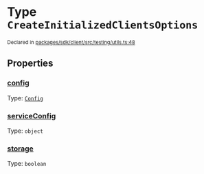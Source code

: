 # Type `CreateInitializedClientsOptions`
<sub>Declared in [packages/sdk/client/src/testing/utils.ts:48](https://github.com/dxos/dxos/blob/4cb70f94e/packages/sdk/client/src/testing/utils.ts#L48)</sub>




## Properties
### [config](https://github.com/dxos/dxos/blob/4cb70f94e/packages/sdk/client/src/testing/utils.ts#L49)
Type: <code>[Config](/api/@dxos/client/classes/Config)</code>




### [serviceConfig](https://github.com/dxos/dxos/blob/4cb70f94e/packages/sdk/client/src/testing/utils.ts#L51)
Type: <code>object</code>




### [storage](https://github.com/dxos/dxos/blob/4cb70f94e/packages/sdk/client/src/testing/utils.ts#L50)
Type: <code>boolean</code>





